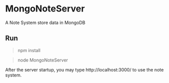 # MongoNoteServer

A Note System store data in MongoDB

## Run

> npm install

> node MongoNoteServer

After the server startup, you may type http://localhost:3000/ to use the note system.
